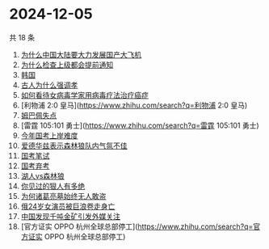 # 2024-12-05

共 18 条

<!-- BEGIN ZHIHUSEARCH -->
<!-- 最后更新时间 Thu Dec 05 2024 15:13:49 GMT+0800 (China Standard Time) -->
1. [为什么中国大陆要大力发展国产大飞机](https://www.zhihu.com/search?q=为什么中国大陆要大力发展国产大飞机)
1. [为什么检查上级都会提前通知](https://www.zhihu.com/search?q=为什么检查上级都会提前通知)
1. [韩国](https://www.zhihu.com/search?q=韩国)
1. [古人为什么强调孝](https://www.zhihu.com/search?q=古人为什么强调孝)
1. [如何看待女病毒学家用病毒疗法治疗癌症](https://www.zhihu.com/search?q=如何看待女病毒学家用病毒疗法治疗癌症)
1. [利物浦 2:0 皇马](https://www.zhihu.com/search?q=利物浦 2:0 皇马)
1. [姆巴佩失点](https://www.zhihu.com/search?q=姆巴佩失点)
1. [雷霆 105:101 勇士](https://www.zhihu.com/search?q=雷霆 105:101 勇士)
1. [今年国考上岸难度](https://www.zhihu.com/search?q=今年国考上岸难度)
1. [爱德华兹表示森林狼队内气氛不佳](https://www.zhihu.com/search?q=爱德华兹表示森林狼队内气氛不佳)
1. [国考笔试](https://www.zhihu.com/search?q=国考笔试)
1. [国考弃考](https://www.zhihu.com/search?q=国考弃考)
1. [湖人vs森林狼](https://www.zhihu.com/search?q=湖人vs森林狼)
1. [你见过的狠人有多绝](https://www.zhihu.com/search?q=你见过的狠人有多绝)
1. [为何诸葛亮墓始终无人敢盗](https://www.zhihu.com/search?q=为何诸葛亮墓始终无人敢盗)
1. [俄24岁女演员被巨浪卷走身亡](https://www.zhihu.com/search?q=俄24岁女演员被巨浪卷走身亡)
1. [中国发现千吨金矿引发外媒关注](https://www.zhihu.com/search?q=中国发现千吨金矿引发外媒关注)
1. [官方证实 OPPO 杭州全球总部停工](https://www.zhihu.com/search?q=官方证实 OPPO 杭州全球总部停工)
<!-- END ZHIHUSEARCH -->
